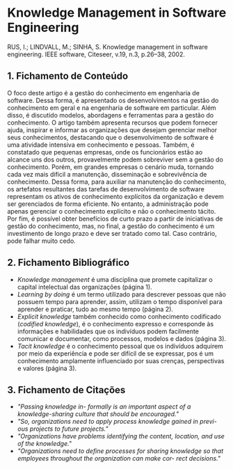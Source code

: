 # Knowledge Management in Software Engineering 

RUS, I.; LINDVALL, M.; SINHA, S. Knowledge management in software engineering. IEEE software, Citeseer, v.19, n.3, p.26–38, 2002.

## 1. Fichamento de Conteúdo

O foco deste artigo é a gestão do conhecimento em engenharia de software. Dessa forma, é apresentado os desenvolvimentos na gestão do conhecimento em geral e na engenharia de software em particular. Além disso, é discutido modelos, abordagens e ferramentas para a gestão do conhecimento. O artigo também apresenta recursos que podem fornecer ajuda, inspirar e informar as organizações que desejam gerenciar melhor seus conhecimentos, destacando que o desenvolvimento de software é uma atividade intensiva em conhecimento e pessoas. Também, é constatado que pequenas empresas, onde os funcionários estão ao alcance uns dos outros, provavelmente podem sobreviver sem a gestão do conhecimento. Porém, em grandes empresas o cenário muda, tornando cada vez mais difícil a manutenção, disseminação e sobrevivência de conhecimento. Dessa forma, para auxiliar na manutenção do conhecimento, os artefatos resultantes das tarefas de desenvolvimento de software representam os ativos de conhecimento explícitos da organização e devem ser gerenciados de forma eficiente. No entanto, a administração pode apenas gerenciar o conhecimento explícito e não o conhecimento tácito. Por fim, é possível obter benefícios de curto prazo a partir de iniciativas de gestão do conhecimento, mas, no final, a gestão do conhecimento é um investimento de longo prazo e deve ser tratado como tal. Caso contrário, pode falhar muito cedo.

## 2. Fichamento Bibliográfico 

* _Knowledge management_ é uma disciplina que promete capitalizar o capital intelectual das organizações (página 1).
* _Learning by doing_ é um termo utilizado para descrever pessoas que não possuem tempo para aprender, assim, utilizam o tempo disponível para aprender e praticar, tudo ao mesmo tempo (página 2).
* _Explicit knowledge_ também conhecido como conhecimento codificado (_codified knowledge_), é o conhecimento expresso e corresponde às informações e habilidades que os indivíduos podem facilmente comunicar e documentar, como processos, modelos e dados (página 3).
* _Tacit knowledge_ é o conhecimento pessoal que os indivíduos adquirem por meio da experiência e pode ser difícil de se expressar, pos é um conhecimento amplamente influenciado por suas crenças, perspectivas e valores (página 3).

## 3. Fichamento de Citações 

* _"Passing knowledge in- formally is an important aspect of a knowledge-sharing culture that should be encouraged."_
* _"So, organizations need to apply process knowledge gained in previ- ous projects to future projects."_
* _"Organizations have problems identifying the content, location, and use of the knowledge."_
* _"Organizations need to define processes for sharing knowledge so that employees throughout the organization can make cor- rect decisions."_


